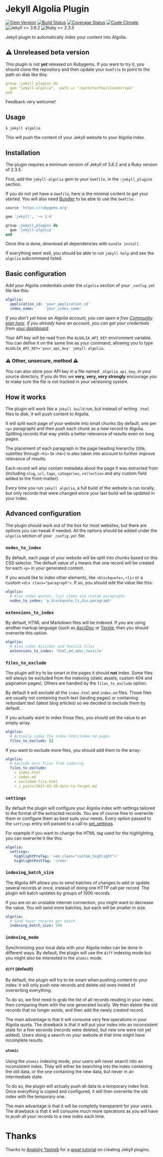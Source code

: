 # Jekyll Algolia Plugin

[![Gem Version][1]](http://badge.fury.io/rb/jekyll-algolia) [![Build
Status][2]](https://travis-ci.org/algolia/jekyll-algolia) [![Coverage
Status][3]](https://coveralls.io/github/algolia/jekyll-algolia?branch=master)
[![Code Climate][4]](https://codeclimate.com/github/algolia/jekyll-algolia)
![Jekyll >= 3.6.2][5] ![Ruby >= 2.3.5][6]

Jekyll plugin to automatically index your content into Algolia.

## ⚠ Unreleased beta version

This plugin is not **yet** released on Rubygems. If you want to try it, you
should clone the repository and then update your `Gemfile` to point to the path
on disk like this:

```yml
group :jekyll_plugins do
  gem "jekyll-algolia", :path => "/path/to/the/cloned/repo"
end
```

Feedback very welcome!

## Usage

```shell
$ jekyll algolia
```

This will push the content of your Jekyll website to your Algolia index.

## Installation

The plugin requires a minimum version of Jekyll of 3.6.2 and a Ruby version of
2.3.5.

First, add the `jekyll-algolia` gem to your `Gemfile`, in the `:jekyll_plugins`
section.

If you do not yet have a `Gemfile`, here is the minimal content to get
your started. You will also need [Bundler][8] to be able to use the `Gemfile`.

```ruby
source 'https://rubygems.org'

gem 'jekyll', '~> 3.6'

group :jekyll_plugins do
  gem 'jekyll-algolia'
end
```

Once this is done, download all dependencies with `bundle install`.

If everything went well, you should be able to run `jekyll help` and see the
`algolia` subcommand listed.

## Basic configuration

Add your Algolia credentials under the `algolia` section of your
`_config.yml` file like this:

```yaml
algolia:
  application_id: 'your_application_id'
  index_name:     'your_index_name'
```

_If you don't yet have an Algolia account, you can open a free [Community plan
here][9]. If you already have an account, you can get your credentials from
[your dashboard][10]._

Your API key will be read from the `ALGOLIA_API_KEY` environment variable.
You can define it on the same line as your command, allowing you to type
`ALGOLIA_API_KEY='your_api_key' jekyll algolia`.

### ⚠ Other, unsecure, method ⚠

You can also store your API key in a file named `_algolia_api_key`, in
your source directory. If you do this we __very, very, very strongly__ encourage
you to make sure the file is not tracked in your versioning system.

## How it works

The plugin will work like a `jekyll build` run, but instead of writing `.html`
files to disk, it will push content to Algolia.

It will split each page of your website into small chunks (by default, one per
`<p>` paragraph) and then push each chunk as a new record to Algolia. Splitting
records that way yields a better relevance of results even on long pages.

The placement of each paragraph in the page heading hierarchy (title, subtitles
through `<h1>` to `<h6>`) is also taken into account to further improve
relevance of results.

Each record will also contain metadata about the page it was extracted from
(including `slug`, `url`, `tags`, `categories`, `collection`  and any custom
field added to the front-matter).

Every time you run `jekyll algolia`, a full build of the website is run locally,
but only records that were changed since your last build will be updated in your
index.

## Advanced configuration

The plugin should work out of the box for most websites, but there are options
you can tweak if needed. All the options should be added under the `algolia`
section of your `_config.yml` file.

### `nodes_to_index`

By default, each page of your website will be split into chunks based on this
CSS selector. The default value of `p` means that one record will be created for
each `<p>` in your generated content.

If you would like to index other elements, like `<blockquote>`,
`<li>` or a custom `<div class="paragraph">`. If so, you should edit the value
like this:

```yml
algolia:
  # Also index quotes, list items and custom paragraphs
  nodes_to_index: 'p,blockquote,li,div.paragraph'
```

### `extensions_to_index`

By default, HTML and Markdown files will be indexed. If you are using
another markup language (such as [AsciiDoc][11]
or [Textile][12], then you should overwrite this
option.

```yml
algolia:
  # Also index AsciiDoc and Textile files
  extensions_to_index: 'html,md,adoc,textile'
```

### `files_to_exclude`

The plugin will try to be smart in the pages it should __not__ index. Some files
will always be excluded from the indexing (static assets, custom 404 and
pagination pages). Others are handled by the `files_to_exclude` option.

By default it will exclude all the `index.html` and `index.md` files. Those
files are usually not containing much text (landing pages) or containing
redundant text (latest blog articles) so we decided to exclude them by default.

If you actually want to index those files, you should set the value to an empty
array.

```yml
algolia:
  # Actually index the index.html/index.md pages
  files_to_exclude: []
```

If you want to exclude more files, you should add them to the array:

```yml
algolia:
  # Exclude more files from indexing
  files_to_exclude:
    - index.html
    - index.md
    - excluded-file.html
    - /_posts/2017-01-20-date-to-forget.md
```

### `settings`

By default the plugin will configure your Algolia index with settings tailored
to the format of the extracted records. You are of course free to overwrite
them or configure them as best suits your needs. Every option passed to the
`settings` entry will passed to a call to [set_settings][13].

For example if you want to change the HTML tag used for the highlighting, you
can overwrite it like this:

```yml
algolia:
  settings:
    highlightPreTag: '<em class="custom_highlight">'
    highlightPostTag: '</em>'
```

### `indexing_batch_size`

The Algolia API allows you to send batches of changes to add or update several
records at once, instead of doing one HTTP call per record. The plugin will
batch updates by groups of 1000 records.

If you are on an unstable internet connection, you might want to decrease the
value. You will send more batches, but each will be smaller in size.

```yml
algolia:
  # Send fewer records per batch
  indexing_batch_size: 500
```

### `indexing_mode`

Synchronizing your local data with your Algolia index can be done in different
ways. By default, the plugin will use the `diff` indexing mode but you might
also be interested in the `atomic` mode.

#### `diff` (default)

By default, the plugin will try to be smart when pushing content to your index:
it will only push new records and delete old ones insted of overwriting
everything.

To do so, we first need to grab the list of all records residing in
your index, then comparing them with the one generated locally. We then delete
the old records that no longer exists, and then add the newly created record.

The main advantage is that it will consume very few operations in your Algolia
quota. The drawback is that it will put your index into an inconsistent state
for a few seconds (records were deleted, but new one were not yet added). Users
doing a search on your website at that time might have incomplete results.

#### `atomic`

Using the `atomic` indexing mode, your users will never search into an
inconsistent index. They will either be searching into the index containing the
old data, or the one containing the new data, but never in an intermediate
state.

To do so, the plugin will actually push all data to a temporary index first.
Once everything is copied and configured, it will then overwrite the old index
with the temporary one.

The main advantage is that it will be completly transparent for your users. The
drawback is that it will consume much more operations as you will have to push
all your records to a new index each time.







<!-- ## Custom hooks -->
<!--  -->
<!--  -->
<!--     def self.hook_should_be_excluded?(_filepath) -->
<!--     def self.hook_before_indexing_each(record, _node) -->
<!--     def self.hook_before_indexing_all(records) -->

<!-- ## Command line -->
<!--  -->
<!-- Here is the list of command line options you can pass to the `jekyll algolia -->
<!-- push` command: -->
<!--  -->
<!-- | Flag                     | Description                                                           | -->
<!-- | ----                     | -----                                                                 | -->
<!-- | `--config ./_config.yml` | You can here specify the config file to use. Default is `_config.yml` | -->
<!-- | `--future`               | With this flag, the command will also index posts with a future date  | -->
<!-- | `--limit_posts 10`       | Limits the number of posts to parse and index                         | -->
<!-- | `--drafts`               | Index drafts in the `_drafts` folder as well                          | -->
<!-- | `--dry-run` or `-n`      | Do a dry run, do not actually push anything to your index             | -->
<!-- | `--verbose`              | Display more information about what is going to be indexed            | -->


<!-- ## Searching -->
<!--  -->
<!-- This plugin will index your data in your Algolia index. Building the front-end -->
<!-- search is of the scope of this plugin, but you can follow [our tutorials][14] or -->
<!-- use our forked version of the popular [Hyde theme][15]. -->
<!--  -->
<!-- ## GitHub Pages -->
<!--  -->
<!-- The initial goal of the plugin was to allow anyone to have access to great -->
<!-- search, even on a static website hosted on GitHub pages. -->
<!--  -->
<!-- But GitHub does not allow custom plugins to be run on GitHub Pages. -->
<!-- This means that you'll either have to run `bundle exec jekyll algolia push` -->
<!-- manually, or configure a CI environment (like [Travis][16] to do it for you. -->
<!--  -->
<!-- [Travis CI][17] is an hosted continuous integration -->
<!-- service, and it's free for open-source projects. Properly configured, it can -->
<!-- automatically reindex your data whenever you push to `gh-pages`. -->
<!--  -->
<!-- For it to work, you'll have 3 steps to perform. -->
<!--  -->
<!-- ### 1. Create a `.travis.yml` file -->
<!--  -->
<!-- Create a file named `.travis.yml` at the root of your project, with the -->
<!-- following content: -->
<!--  -->
<!-- ```yml -->
<!-- language: ruby -->
<!-- cache: bundler -->
<!-- branches: -->
<!--   only: -->
<!--     - gh-pages -->
<!-- script: -->
<!--   - bundle exec jekyll algolia push -->
<!-- rvm: -->
<!--  - 2.2 -->
<!-- ``` -->
<!--  -->
<!-- This file will be read by Travis and instruct it to fetch all dependencies -->
<!-- defined in the `Gemfile`, then run `jekyll algolia push`. This will be -->
<!-- triggered when data is pushed to the `gh-pages` branch. -->
<!--  -->
<!-- ### 2. Update your `_config.yml` file to exclude `vendor` -->
<!--  -->
<!-- Travis will download all you `Gemfile` dependencies into a directory named -->
<!-- `vendor`. You have to tell Jekyll to ignore this directory, otherwise Jekyll -->
<!-- will try to parse it (and fail). -->
<!--  -->
<!-- Doing so is easy, add the following line to your `_config.yml` file: -->
<!--  -->
<!-- ```yml -->
<!-- exclude: [vendor] -->
<!-- ``` -->
<!--  -->
<!-- ### 3. Configure Travis -->
<!--  -->
<!-- In order for Travis to be able to push data to your index on your behalf, you -->
<!-- have to give it your write API Key. This is achieved by defining an -->
<!-- `ALGOLIA_API_KEY` [environment variable][18] in Travis settings. -->
<!--  -->
<!-- You should also uncheck the "Build pull requests" option, otherwise any pull -->
<!-- request targeting `gh-pages` will trigger the reindexing. -->
<!--  -->
<!-- ![Travis Configuration][19] -->
<!--  -->
<!-- ### Done -->
<!--  -->
<!-- Commit all the changes to the files, and then push to `gh-pages`. Travis will -->
<!-- catch the event and trigger your indexing for you. You can follow the Travis job -->
<!-- execution directly on [their website][20]. -->
<!--  -->
<!-- ## FAQS -->

# Thanks

Thanks to [Anatoliy Yastreb][21] for a [great tutorial][22] on creating Jekyll
plugins.


[1]: https://badge.fury.io/rb/jekyll-algolia.svg
[2]: https://travis-ci.org/algolia/jekyll-algolia.svg?branch=master
[3]: https://coveralls.io/repos/algolia/jekyll-algolia/badge.svg?branch=master&service=github
[4]: https://codeclimate.com/github/algolia/jekyll-algolia/badges/gpa.svg
[5]: https://img.shields.io/badge/jekyll-%3E%3D%203.6.2-green.svg
[6]: https://img.shields.io/badge/ruby-%3E%3D%202.3.5-green.svg
[7]: https://pages.github.com/versions.json
[8]: http://bundler.io/
[9]: https://www.algolia.com/users/sign_up/hacker
[10]: https://www.algolia.com/licensing
[11]: http://www.methods.co.nz/asciidoc/
[12]: https://github.com/textile
[13]: https://www.algolia.com/doc/api-reference/api-methods/set-settings/?language=ruby#set-settings
[14]: https://www.algolia.com/doc/javascript
[15]: https://github.com/algolia/hyde
[16]: https://travis-ci.org/
[17]: https://travis-ci.org/
[18]: http://docs.travis-ci.com/user/environment-variables/
[19]: /docs/travis-settings.png
[20]: https://travis-ci.org
[21]: https://github.com/ayastreb/
[22]: https://ayastreb.me/writing-a-jekyll-plugin/

